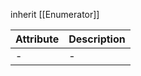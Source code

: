 inherit [[Enumerator]]

| Attribute | Description |
| --------- | ----------- |
| -         | -           |

